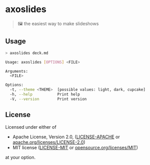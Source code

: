 # axoslides

> 🖼 the easiest way to make slideshows

## Usage

```sh
> axoslides deck.md
```

```sh
Usage: axoslides [OPTIONS] <FILE>

Arguments:
  <FILE>

Options:
  -t, --theme <THEME>  [possible values: light, dark, cupcake]
  -h, --help           Print help
  -V, --version        Print version
```

## License

Licensed under either of

- Apache License, Version 2.0, ([LICENSE-APACHE](LICENSE-APACHE) or [apache.org/licenses/LICENSE-2.0](https://www.apache.org/licenses/LICENSE-2.0))
- MIT license ([LICENSE-MIT](LICENSE-MIT) or [opensource.org/licenses/MIT](https://opensource.org/licenses/MIT))

at your option.
